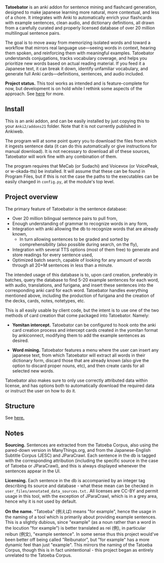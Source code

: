 **Tatoebator** is an anki addon for sentence mining and flashcard generation, designed to make japanese learning more natural, more contextual, and less of a chore. It integrates with Anki to automatically enrich your flashcards with example sentences, clean audio, and dictionary definitions, all drawn from a carefully curated and properly licensed database of over 20 million multilingual sentence pairs.

The goal is to move away from memorizing isolated words and toward a workflow that mirrors real language use—seeing words in context, hearing them spoken, and reinforcing them with meaningful examples. Tatoebator understands conjugations, tracks vocabulary coverage, and helps you prioritize new words based on actual reading material. If you feed it a Japanese text, it can break it down, identify unfamiliar vocabulary, and generate full Anki cards—definitions, sentences, and audio included.

<!-- Everything is exposed through a full-featured UI, with automatic downloading of required resources and configuration-light setup. While the backend is fairly complex, the goal is simplicity on the user’s end: efficient card generation with minimal friction, and no license headaches. -->

**Project status.** This tool works as intended and is feature-complete for now, but development is on hold while I rethink some aspects of the approach. See [here](readme_assets/PROJECT_STATUS.md) for more.

## Install

This is an anki addon, and can be easily installed by just copying this to your `Anki2/addons21` folder. Note that it is not currently published in Ankiweb.

The program will at some point query you to download the files from which it ingests sentence data (it can do this automatically or give instructions for manual download). It is not necessary to download all of these sources, Tatoebator will work fine with any combination of them.

The program requires that MeCab (or Sudachi) and Voicevox (or VoicePeak, or w-okada-tts) be installed. It will assume that these can be found in Program Files, but if this is not the case the paths to the executables can be easily changed in `config.py`, at the module's top level.

## Project overview

The primary feature of Tatoebator is the sentence database:
- Over 20 million bilingual sentence pairs to pull from,
- Enough understanding of grammar to recognize words in any form,
- Integration with anki allowing the db to recognize words that are already known,
  - In turn allowing sentences to be graded and sorted by comprehensibility (also possible during search, on the fly), 
- Integration with several TTS options (most of them free) to generate and store readings for every sentence used,
- Optimized batch search, capable of looking for any amount of words through all 20+M sentences in less than a minute.

The intended usage of this database is to, upon card creation, preferably in batches, query the database to find 5-20 example sentences for each word, with audio, translations, and furigana, and insert these sentences into the corresponding anki card for each word. Tatoebator handles everything mentioned above, including the production of furigana and the creation of the decks, cards, notes, notetypes, etc.

This is all easily usable by client code, but the intent is to use one of the two methods of card creation that come packaged into Tatoebator. Namely:

- **Yomitan intercept.** Tatoebator can be configured to hook onto the anki card creation process and intercept cards created in the yomitan format by ankiconnect, modifying them to add the example sentences as desired.

- **Word mining.** Tatoebator features a menu where the user can insert any japanese text, from which Tatoebator will extract all words in their dictionary form, discard those that are already known (also give the option to discard proper nouns, etc), and then create cards for all selected new words.

Tatoebator also makes sure to only use correctly attributed data within license, and has options both to automatically download the required data or instruct the user on how to do it.

## Structure

See [here.](readme_assets/STRUCTURE.md)

## Notes

**Sourcing.** Sentences are extracted from the Tatoeba Corpus, also using the pared-down version in ManyThings.org, and from the Japanese-English Subtitle Corpus (JESC) and JParaCrawl. Each sentence in the db is tagged with the corresponding attribution (including the specific source in the case of Tatoeba or JParaCrawl), and this is always displayed whenever the sentences appear in the UI.

**Licensing.** Each sentence in the db is accompanied by an integer tag describing its source and database - what these mean can be checked in `user_files/annotated_data_sources.txt.` All licenses are CC-BY and permit usage in this tool, with the exception of JParaCrawl, which is in a grey area, hence why it is not used by default.

**On the name.** "Tatoeba" (例えば) means "for example", hence the usage in the naming of a tool which is primarily about providing example sentences. This is a slightly dubious, since "example" (as a noun rather than a word in the locution "for example") is better translated as rei (例), in particular reibun (例文), "example sentence". In some sense thus this project would've been better off being called "Reibunator", but "for example" has a more dynamic feel than just "example". This mirrors the naming of the Tatoeba Corpus, though this is in fact unintentional - this project began as entirely unrelated to the Tatoeba Corpus.
